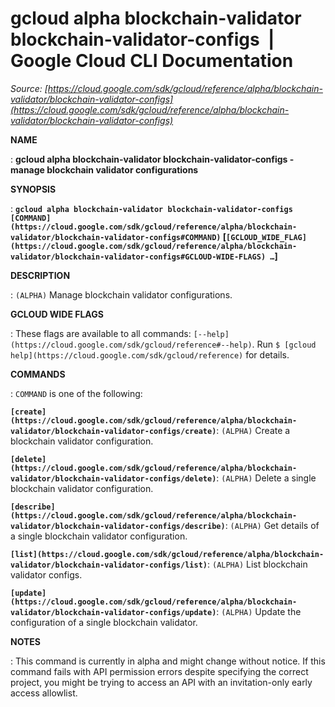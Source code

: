 # gcloud alpha blockchain-validator blockchain-validator-configs  |  Google Cloud CLI Documentation

*Source: [https://cloud.google.com/sdk/gcloud/reference/alpha/blockchain-validator/blockchain-validator-configs](https://cloud.google.com/sdk/gcloud/reference/alpha/blockchain-validator/blockchain-validator-configs)*

**NAME**

: **gcloud alpha blockchain-validator blockchain-validator-configs - manage blockchain validator configurations**

**SYNOPSIS**

: **`gcloud alpha blockchain-validator blockchain-validator-configs` `[COMMAND](https://cloud.google.com/sdk/gcloud/reference/alpha/blockchain-validator/blockchain-validator-configs#COMMAND)` [`[GCLOUD_WIDE_FLAG](https://cloud.google.com/sdk/gcloud/reference/alpha/blockchain-validator/blockchain-validator-configs#GCLOUD-WIDE-FLAGS) …`]**

**DESCRIPTION**

: `(ALPHA)` Manage blockchain validator configurations.

**GCLOUD WIDE FLAGS**

: These flags are available to all commands: `[--help](https://cloud.google.com/sdk/gcloud/reference#--help)`.
Run `$ [gcloud help](https://cloud.google.com/sdk/gcloud/reference)` for details.

**COMMANDS**

: ``COMMAND`` is one of the following:

**`[create](https://cloud.google.com/sdk/gcloud/reference/alpha/blockchain-validator/blockchain-validator-configs/create)`**:
`(ALPHA)` Create a blockchain validator configuration.

**`[delete](https://cloud.google.com/sdk/gcloud/reference/alpha/blockchain-validator/blockchain-validator-configs/delete)`**:
`(ALPHA)` Delete a single blockchain validator configuration.

**`[describe](https://cloud.google.com/sdk/gcloud/reference/alpha/blockchain-validator/blockchain-validator-configs/describe)`**:
`(ALPHA)` Get details of a single blockchain validator configuration.

**`[list](https://cloud.google.com/sdk/gcloud/reference/alpha/blockchain-validator/blockchain-validator-configs/list)`**:
`(ALPHA)` List blockchain validator configs.

**`[update](https://cloud.google.com/sdk/gcloud/reference/alpha/blockchain-validator/blockchain-validator-configs/update)`**:
`(ALPHA)` Update the configuration of a single blockchain validator.

**NOTES**

: This command is currently in alpha and might change without notice. If this
command fails with API permission errors despite specifying the correct project,
you might be trying to access an API with an invitation-only early access
allowlist.